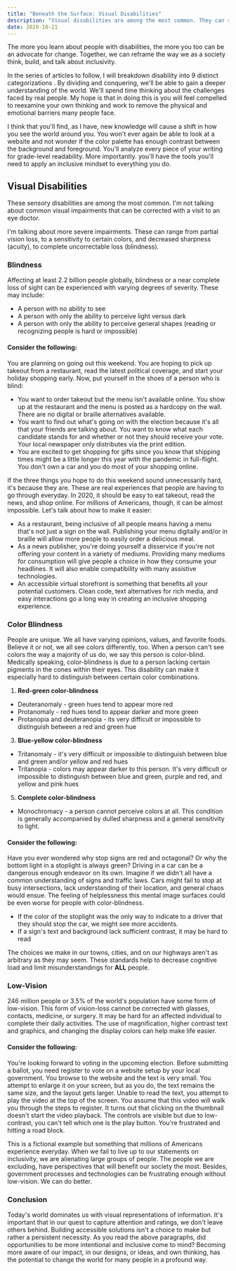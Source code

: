 ```yaml
---
title: "Beneath the Surface: Visual Disabilities"
description: "Visual disabilities are among the most common. They can range from partial vision loss, to a sensitivity to certain colors and decreased acuity, to complete uncorrectable loss."
date: 2020-10-21
---
```


The more you learn about people with disabilities, the more you too can be an advocate for change. Together, we can reframe the way we as a society think, build, and talk about inclusivity.

In the series of articles to follow, I will breakdown disability into 9 distinct categorizations . By dividing and conquering, we'll be able to gain a deeper understanding of the world. We'll spend time thinking about the challenges faced by real people. My hope is that in doing this is you will feel compelled to reexamine your own thinking and work to remove the physical and emotional barriers many people face.

I think that you'll find, as I have, new knowledge will cause a shift in how you see the world around you. You won't ever again be able to look at a website and not wonder if the color palette has enough contrast between the background and foreground. You'll analyze every piece of your writing for grade-level readability. More importantly. you'll have the tools you'll need to apply an inclusive mindset to everything you do.

## Visual Disabilities

These sensory disabilities are among the most common. I'm not talking about common visual impairments that can be corrected with a visit to an eye doctor.

I'm talking about more severe impairments. These can range from partial vision loss, to a sensitivity to certain colors, and decreased sharpness (acuity), to complete uncorrectable loss (blindness).

### Blindness

Affecting at least 2.2 billion people globally, blindness or a near complete loss of sight can be experienced with varying degrees of severity. These may include:

*   A person with no ability to see
*   A person with only the ability to perceive light versus dark
*   A person with only the ability to perceive general shapes (reading or recognizing people is hard or impossible)

#### Consider the following:

You are planning on going out this weekend. You are hoping to pick up takeout from a restaurant, read the latest political coverage, and start your holiday shopping early. Now, put yourself in the shoes of a person who is blind:

*   You want to order takeout but the menu isn't available online. You show up at the restaurant and the menu is posted as a hardcopy on the wall. There are no digital or braille alternatives available.
*   You want to find out what's going on with the election because it's all that your friends are talking about. You want to know what each candidate stands for and whether or not they should receive your vote. Your local newspaper only distributes via the print edition.
*   You are excited to get shopping for gifts since you know that shipping times might be a little longer this year with the pandemic in full-flight. You don't own a car and you do most of your shopping online.

If the three things you hope to do this weekend sound unnecessarily hard, it's because they are. These are real experiences that people are having to go through everyday. In 2020, it should be easy to eat takeout, read the news, and shop online. For millions of Americans, though, it can be almost impossible. Let's talk about how to make it easier:

*   As a restaurant, being inclusive of all people means having a menu that's not just a sign on the wall. Publishing your menu digitally and/or in braille will allow more people to easily order a delicious meal.
*   As a news publisher, you're doing yourself a disservice if you're not offering your content in a variety of mediums. Providing many mediums for consumption will give people a choice in how they consume your headlines. It will also enable compatibility with many assistive technologies.
*   An accessible virtual storefront is something that benefits all your potential customers. Clean code, text alternatives for rich media, and easy interactions go a long way in creating an inclusive shopping experience.

### Color Blindness

People are unique. We all have varying opinions, values, and favorite foods. Believe it or not, we all see colors differently, too. When a person can't see colors the way a majority of us do, we say this person is color-blind. Medically speaking, color-blindness is due to a person lacking certain pigments in the cones within their eyes. This disability can make it especially hard to distinguish between certain color combinations.

1.  **Red-green color-blindness**

*   Deuteranomaly - green hues tend to appear more red
*   Protanomaly - red hues tend to appear darker and more green
*   Protanopia and deuteranopia - its very difficult or impossible to distinguish between a red and green hue

3.  **Blue-yellow color-blindness**

*   Tritanomaly - it's very difficult or impossible to distinguish between blue and green and/or yellow and red hues
*   Tritanopia - colors may appear darker to this person. It's very difficult or impossible to distinguish between blue and green, purple and red, and yellow and pink hues

5.  **Complete color-blindness**

*   Monochromacy - a person cannot perceive colors at all. This condition is generally accompanied by dulled sharpness and a general sensitivity to light.

#### Consider the following:

Have you ever wondered why stop signs are red and octagonal? Or why the bottom light in a stoplight is always green? Driving in a car can be a dangerous enough endeavor on its own. Imagine if we didn't all have a common understanding of signs and traffic laws. Cars might fail to stop at busy intersections, lack understanding of their location, and general chaos would ensue. The feeling of helplessness this mental image surfaces could be even worse for people with color-blindness.

*   If the color of the stoplight was the only way to indicate to a driver that they should stop the car, we might see more accidents.
*   If a sign's text and background lack sufficient contrast, it may be hard to read

The choices we make in our towns, cities, and on our highways aren't as arbitrary as they may seem. These standards help to decrease cognitive load and limit misunderstandings for **ALL** people.

### Low-Vision

246 million people or 3.5% of the world's population have some form of low-vision. This form of vision-loss cannot be corrected with glasses, contacts, medicine, or surgery. It may be hard for an affected individual to complete their daily activities. The use of magnification, higher contrast text and graphics, and changing the display colors can help make life easier.

#### Consider the following:

You're looking forward to voting in the upcoming election. Before submitting a ballot, you need register to vote on a website setup by your local government. You browse to the website and the text is very small. You attempt to enlarge it on your screen, but as you do, the text remains the same size, and the layout gets larger. Unable to read the text, you attempt to play the video at the top of the screen. You assume that this video will walk you through the steps to register. It turns out that clicking on the thumbnail doesn't start the video playback. The controls are visible but due to low-contrast, you can't tell which one is the play button. You're frustrated and hitting a road block.

This is a fictional example but something that millions of Americans experience everyday. When we fail to live up to our statements on inclusivity, we are alienating large groups of people. The people we are excluding, have perspectives that will benefit our society the most. Besides, government processes and technologies can be frustrating enough without low-vision. We can do better.

### Conclusion

Today's world dominates us with visual representations of information. It's important that in our quest to capture attention and ratings, we don't leave others behind. Building accessible solutions isn't a choice to make but rather a persistent necessity. As you read the above paragraphs, did opportunities to be more intentional and inclusive come to mind? Becoming more aware of our impact, in our designs, or ideas, and own thinking, has the potential to change the world for many people in a profound way.